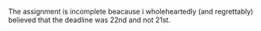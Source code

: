 The assignment is incomplete beacause i wholeheartedly (and regrettably) believed that the deadline was 22nd and not 21st.
